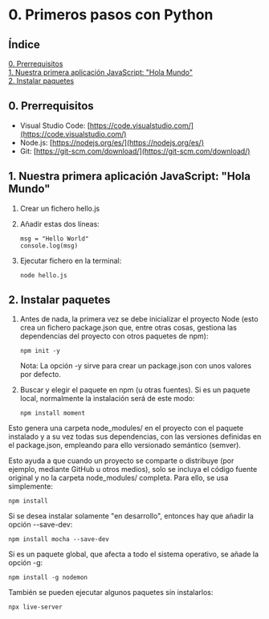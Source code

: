 # 0. Primeros pasos con Python

## Índice

[0. Prerrequisitos](#0-prerrequisitos)  
[1. Nuestra primera aplicación JavaScript: "Hola Mundo"](#1-nuestra-primera-aplicación-javaScript-"hola-mundo")  
[2. Instalar paquetes](#2-instalar-paquetes)

## 0. Prerrequisitos

- Visual Studio Code: [https://code.visualstudio.com/](https://code.visualstudio.com/)
- Node.js: [https://nodejs.org/es/](https://nodejs.org/es/)
- Git: [https://git-scm.com/download/](https://git-scm.com/download/)

## 1. Nuestra primera aplicación JavaScript: "Hola Mundo"

1. Crear un fichero hello.js
2. Añadir estas dos líneas:

    ```
    msg = "Hello World"
    console.log(msg)
    ```

3. Ejecutar fichero en la terminal:

    ```
    node hello.js
    ```

## 2. Instalar paquetes

1. Antes de nada, la primera vez se debe inicializar el proyecto Node (esto crea un fichero package.json que, entre otras cosas, gestiona las dependencias del proyecto con otros paquetes de npm):

    ```
    npm init -y
    ```

    Nota: La opción -y sirve para crear un package.json con unos valores por defecto.

2. Buscar y elegir el paquete en npm (u otras fuentes). Si es un paquete local, normalmente la instalación será de este modo:

    ```
    npm install moment
    ```

Esto genera una carpeta node_modules/ en el proyecto con el paquete instalado y a su vez todas sus dependencias, con las versiones definidas en el package.json, empleando para ello versionado semántico (semver).

Esto ayuda a que cuando un proyecto se comparte o distribuye (por ejemplo, mediante GitHub u otros medios), solo se incluya el código fuente original y no la carpeta node_modules/ completa. Para ello, se usa simplemente:

```
npm install
```

Si se desea instalar solamente "en desarrollo", entonces hay que añadir la opción --save-dev:

```
npm install mocha --save-dev
```

Si es un paquete global, que afecta a todo el sistema operativo, se añade la opción -g:

```
npm install -g nodemon
```

También se pueden ejecutar algunos paquetes sin instalarlos:

```
npx live-server
```
